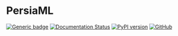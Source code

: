 PersiaML
======

[![Generic badge](https://img.shields.io/badge/tutorials-up-green.svg)](https://persiaml-tutorials.pages.dev) [![Documentation Status](https://readthedocs.org/projects/persiaml/badge/?version=latest)](https://persiaml.readthedocs.io/en/latest/?badge=latest)
 [![PyPI version](https://badge.fury.io/py/persia.svg)](https://badge.fury.io/py/persia) [![GitHub](https://img.shields.io/github/license/PersiaML/PersiaML?style=flat-square)](https://github.com/PersiaML/PersiaML/blob/main/LICENSE)
